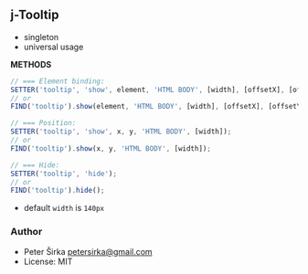 ## j-Tooltip

- singleton
- universal usage

__METHODS__

```javascript
// === Element binding:
SETTER('tooltip', 'show', element, 'HTML BODY', [width], [offsetX], [offsetY]);
// or
FIND('tooltip').show(element, 'HTML BODY', [width], [offsetX], [offsetY]);

// === Position:
SETTER('tooltip', 'show', x, y, 'HTML BODY', [width]);
// or
FIND('tooltip').show(x, y, 'HTML BODY', [width]);

// === Hide:
SETTER('tooltip', 'hide');
// or
FIND('tooltip').hide();
```

- default `width` is `140px`


### Author

- Peter Širka <petersirka@gmail.com>
- License: MIT